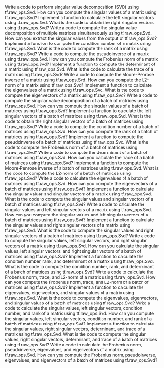 Write a code to perform singular value decomposition (SVD) using tf.raw_ops.Svd.
How can you compute the singular values of a matrix using tf.raw_ops.Svd?
Implement a function to calculate the left singular vectors using tf.raw_ops.Svd.
What is the code to obtain the right singular vectors using tf.raw_ops.Svd?
Write a code to compute the singular value decomposition of multiple matrices simultaneously using tf.raw_ops.Svd.
How can you extract the singular values from the output of tf.raw_ops.Svd?
Implement a function to compute the condition number of a matrix using tf.raw_ops.Svd.
What is the code to compute the rank of a matrix using tf.raw_ops.Svd?
Write a code to compute the pseudoinverse of a matrix using tf.raw_ops.Svd.
How can you compute the Frobenius norm of a matrix using tf.raw_ops.Svd?
Implement a function to compute the determinant of a matrix using tf.raw_ops.Svd.
What is the code to calculate the trace of a matrix using tf.raw_ops.Svd?
Write a code to compute the Moore-Penrose inverse of a matrix using tf.raw_ops.Svd.
How can you compute the L2-norm of a matrix using tf.raw_ops.Svd?
Implement a function to calculate the eigenvalues of a matrix using tf.raw_ops.Svd.
What is the code to compute the eigenvectors of a matrix using tf.raw_ops.Svd?
Write a code to compute the singular value decomposition of a batch of matrices using tf.raw_ops.Svd.
How can you compute the singular values of a batch of matrices using tf.raw_ops.Svd?
Implement a function to calculate the left singular vectors of a batch of matrices using tf.raw_ops.Svd.
What is the code to obtain the right singular vectors of a batch of matrices using tf.raw_ops.Svd?
Write a code to compute the condition number of a batch of matrices using tf.raw_ops.Svd.
How can you compute the rank of a batch of matrices using tf.raw_ops.Svd?
Implement a function to compute the pseudoinverse of a batch of matrices using tf.raw_ops.Svd.
What is the code to compute the Frobenius norm of a batch of matrices using tf.raw_ops.Svd?
Write a code to compute the determinant of a batch of matrices using tf.raw_ops.Svd.
How can you calculate the trace of a batch of matrices using tf.raw_ops.Svd?
Implement a function to compute the Moore-Penrose inverse of a batch of matrices using tf.raw_ops.Svd.
What is the code to compute the L2-norm of a batch of matrices using tf.raw_ops.Svd?
Write a code to calculate the eigenvalues of a batch of matrices using tf.raw_ops.Svd.
How can you compute the eigenvectors of a batch of matrices using tf.raw_ops.Svd?
Implement a function to calculate the singular values and singular vectors of a matrix using tf.raw_ops.Svd.
What is the code to compute the singular values and singular vectors of a batch of matrices using tf.raw_ops.Svd?
Write a code to calculate the singular values and left singular vectors of a matrix using tf.raw_ops.Svd.
How can you compute the singular values and left singular vectors of a batch of matrices using tf.raw_ops.Svd?
Implement a function to calculate the singular values and right singular vectors of a matrix using tf.raw_ops.Svd.
What is the code to compute the singular values and right singular vectors of a batch of matrices using tf.raw_ops.Svd?
Write a code to compute the singular values, left singular vectors, and right singular vectors of a matrix using tf.raw_ops.Svd.
How can you calculate the singular values, left singular vectors, and right singular vectors of a batch of matrices using tf.raw_ops.Svd?
Implement a function to calculate the condition number, rank, and determinant of a matrix using tf.raw_ops.Svd.
What is the code to compute the condition number, rank, and determinant of a batch of matrices using tf.raw_ops.Svd?
Write a code to calculate the Frobenius norm, trace, and L2-norm of a matrix using tf.raw_ops.Svd.
How can you compute the Frobenius norm, trace, and L2-norm of a batch of matrices using tf.raw_ops.Svd?
Implement a function to calculate the eigenvalues, eigenvectors, and singular values of a matrix using tf.raw_ops.Svd.
What is the code to compute the eigenvalues, eigenvectors, and singular values of a batch of matrices using tf.raw_ops.Svd?
Write a code to calculate the singular values, left singular vectors, condition number, and rank of a matrix using tf.raw_ops.Svd.
How can you compute the singular values, left singular vectors, condition number, and rank of a batch of matrices using tf.raw_ops.Svd?
Implement a function to calculate the singular values, right singular vectors, determinant, and trace of a matrix using tf.raw_ops.Svd.
What is the code to compute the singular values, right singular vectors, determinant, and trace of a batch of matrices using tf.raw_ops.Svd?
Write a code to calculate the Frobenius norm, pseudoinverse, eigenvalues, and eigenvectors of a matrix using tf.raw_ops.Svd.
How can you compute the Frobenius norm, pseudoinverse, eigenvalues, and eigenvectors of a batch of matrices using tf.raw_ops.Svd?